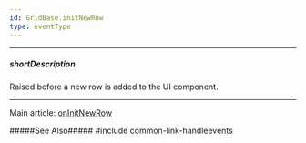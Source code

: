 ```yaml
---
id: GridBase.initNewRow
type: eventType
---
```

---
##### shortDescription
Raised before a new row is added to the UI component.

---
Main article: [onInitNewRow](/api-reference/10%20UI%20Widgets/GridBase/1%20Configuration/onInitNewRow.md '{basewidgetpath}/Configuration/#onInitNewRow')

#####See Also#####
#include common-link-handleevents
